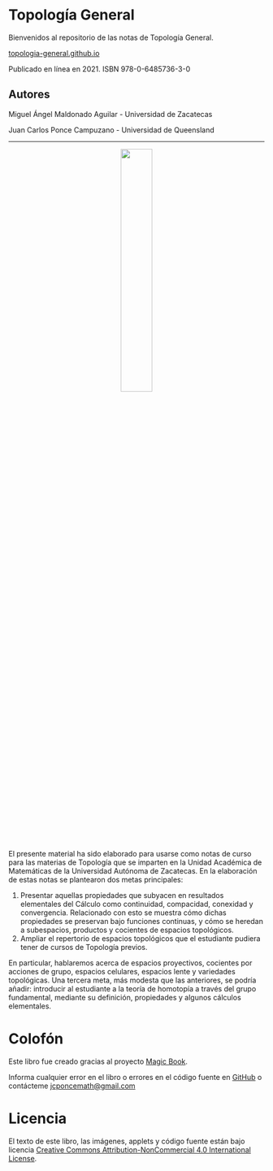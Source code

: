 # Topología General
Bienvenidos al repositorio de las notas de Topología General.

[topologia-general.github.io](https://topologia-general.github.io/)

Publicado en línea en 2021. ISBN 978-0-6485736-3-0

## Autores
Miguel Ángel Maldonado Aguilar - Universidad de Zacatecas

Juan Carlos Ponce Campuzano - Universidad de Queensland

---

<p align="center">
  <img src="https://1.bp.blogspot.com/-eItfS2U8eJk/YTA_Z2Lq9CI/AAAAAAAAa9o/4a4T2EtGHRkl7tYnrQNDNXUQVlrTP7HkQCLcBGAsYHQ/s601/turus-rings.gif" width="35%" />
</p>

El presente material ha sido elaborado para usarse como notas de curso 
para las materias de Topología que se imparten en la Unidad Académica 
de Matemáticas de la Universidad Autónoma de Zacatecas. 
En la elaboración de estas notas se plantearon dos metas principales:

1. Presentar aquellas propiedades que subyacen en resultados elementales del Cálculo 
como continuidad, compacidad, conexidad y convergencia. Relacionado con esto se muestra 
cómo dichas propiedades se preservan bajo funciones continuas, y cómo se heredan a 
subespacios, productos y cocientes de espacios topológicos.
2. Ampliar el repertorio de espacios topológicos que el estudiante pudiera tener de 
cursos de Topología previos.

En particular, hablaremos acerca de espacios proyectivos, cocientes por 
acciones de grupo, espacios celulares, espacios lente y variedades topológicas.
Una tercera meta, más modesta que las anteriores, se podría añadir: 
introducir al estudiante a la teoría de homotopía a través del grupo 
fundamental, mediante su definición, propiedades y algunos cálculos elementales.

# Colofón
Este libro fue creado gracias al proyecto 
[Magic Book](https://github.com/magicbookproject/magicbook).

Informa cualquier error en el libro o errores en el código fuente en 
[GitHub](https://github.com/topologia-general/topologia-general.github.io/issues) 
o contácteme jcponcemath@gmail.com

# Licencia
El texto de este libro, las imágenes, applets y código fuente están bajo 
licencia [Creative Commons Attribution-NonCommercial 4.0 International License](http://creativecommons.org/licenses/by-nc/4.0/).
